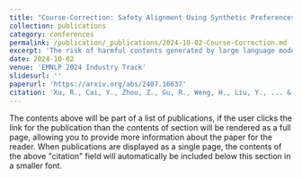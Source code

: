 ```yaml
---
title: "Course-Correction: Safety Alignment Using Synthetic Preferences"
collection: publications
category: conferences
permalink: /publication/_publications/2024-10-02-Course-Correction.md
excerpt: 'The risk of harmful contents generated by large language models (LLMs) becomes a critical concern. This paper systematically evaluates and enhances LLMs' capability to perform \emph{course-correction}, \ie, the model can steer away from generating harmful content autonomously. First, we introduce the C-Eval benchmark for quantitative assessment and analyze 10 popular LLMs, revealing varying proficiency of current safety-tuned LLMs in course-correction. To improve, we propose fine-tuning LLMs with preference learning, emphasizing the preference for timely course-correction. Using an automated pipeline, we create C-Syn, a synthetic C-Syn with 750K pairwise preferences, to teach models the concept of timely course-correction through data-driven learning. Experiments on \textsc{Llama2-Chat 7B} and \textsc{Qwen2 7B} show that our method effectively enhances course-correction skills without affecting general performance. Additionally, it effectively improves LLMs' safety, particularly in resisting jailbreak attacks.'
date: 2024-10-02
venue: 'EMNLP 2024 Industry Track'
slidesurl: ''
paperurl: 'https://arxiv.org/abs/2407.16637'
citation: 'Xu, R., Cai, Y., Zhou, Z., Gu, R., Weng, H., Liu, Y., ... & Qiu, H. (2024). Course-Correction: Safety Alignment Using Synthetic Preferences. arXiv preprint arXiv:2407.16637.'
---
```


The contents above will be part of a list of publications, if the user clicks the link for the publication than the contents of section will be rendered as a full page, allowing you to provide more information about the paper for the reader. When publications are displayed as a single page, the contents of the above "citation" field will automatically be included below this section in a smaller font.